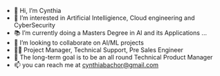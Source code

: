 - 👋 Hi, I’m Cynthia
- 👀 I’m interested in Artificial Intelligience, Cloud engineering and CyberSecurity
- 📚 I’m currently doing a Masters Degree in AI and its Applications  ...
- 💞️ I’m looking to collaborate on AI/ML projects
- 🧑‍💼 Project Manager, Technical Support, Pre Sales Engineer
- 🎯 The long-term goal is to be an all round Technical Product Manager
- 📫 you can reach me at cynthiabachor@gmail.com

<!---
NkBachor/NkBachor is a ✨ special ✨ repository because its `README.md` (this file) appears on your GitHub profile.
You can click the Preview link to take a look at your changes.
--->
